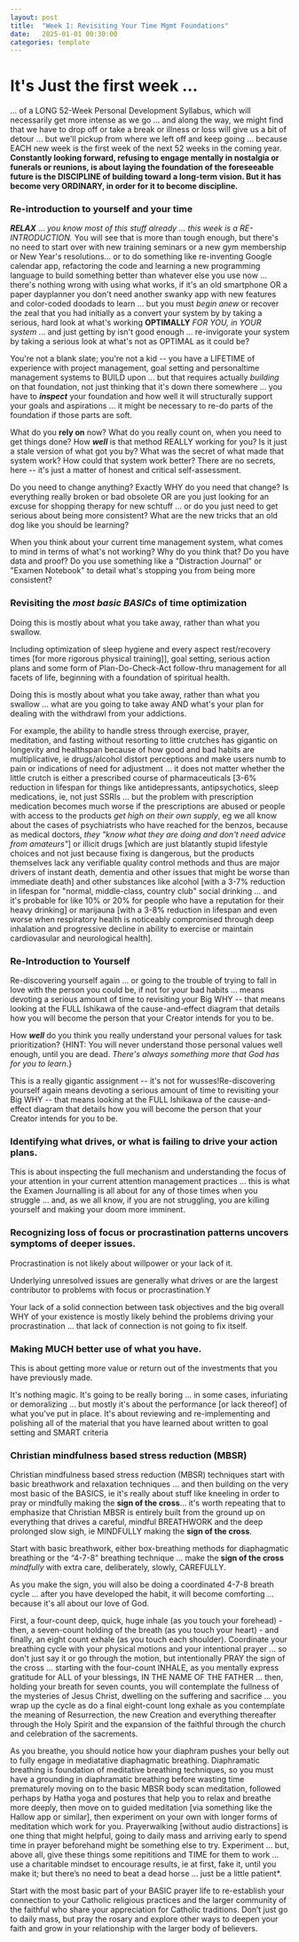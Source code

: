 ```yaml
---
layout: post
title:  "Week 1: Revisiting Your Time Mgmt Foundations"
date:   2025-01-01 00:30:00
categories: template
---
```



# It's Just the first week ...

... of a LONG 52-Week Personal Development Syllabus, which will necessarily get more intense as we go ... and along the way, we might find that we have to drop off or take a break or illness or loss will give us a bit of detour ... but we'll pickup from where we left off and keep going ... because EACH new week is the first week of the next 52 weeks in the coming year. **Constantly looking forward, refusing to engage mentally in nostalgia or funerals or reunions, is about laying the foundation of the foreseeable future is the DISCIPLINE of building toward a long-term vision. But it has become very ORDINARY, in order for it to become discipline.**

### Re-introduction to yourself and your time

***RELAX*** ... *you know most of this stuff already ... this week is a RE-INTRODUCTION.* You will see that is more than tough enough, but there's no need to start over with new training seminars or a new gym membership or New Year's resolutions... or to do something like re-inventing Google calendar app, refactoring the code and learning a new programming language to build something better than whatever else you use now ... there's nothing wrong with using what works, if it's an old smartphone OR a paper dayplanner you don't need another swanky app with new features and color-coded doodads to learn ... but you must *begin anew* or recover the zeal that you had initially as a convert your system by by taking a serious, hard look at what's working **OPTIMALLY** *FOR YOU, in YOUR system* ... and just getting by isn't good enough ... re-invigorate your system by taking a serious look at what's not as OPTIMAL as it could be?
    
You're not a blank slate; you're not a kid -- you have a LIFETIME of experience with project management, goal setting and personaltime management systems to  BUILD upon ... but that requires actually *building* on that foundation, not just thinking that it's down there somewhere ... you have to ***inspect*** your foundation and how well it will structurally support your goals and aspirations ... it might be necessary to re-do parts of the foundation if those parts are soft.
    
What do you **rely on** now? What do you really count on, when you need to get things done? How ***well*** is that method REALLY working for you? Is it just a stale version of what got you by? What was the secret of what made that system work? How could that system work better? There are no secrets, here -- it's just a matter of honest and critical self-assessment.

Do you need to change anything? Exactly WHY do you need that change? Is everything really broken or bad obsolete OR are you just looking for an excuse for shopping therapy for new schtuff ... or do you just need to get serious about being more consistent? What are the new tricks that an old dog like you should be learning?

When you think about your current time management system, what comes to mind in terms of what's not working? Why do you think that? Do you have data and proof? Do you use something like a "Distraction Journal" or "Examen Notebook" to detail what's stopping you from being more consistent?

### Revisiting the *most basic BASICs* of time optimization

Doing this is mostly about what you take away, rather than what you swallow. 

Including optimization of sleep hygiene and every aspect rest/recovery times [for more rigorous physical training]], goal setting, serious action plans and some form of Plan-Do-Check-Act follow-thru management for all facets of life, beginning with a foundation of spiritual health. 

Doing this is mostly about what you take away, rather than what you swallow ... what are you going to take away AND what's your plan for dealing with the withdrawl from your addictions. 

For example, the ability to handle stress through exercise, prayer, meditation, and fasting without resorting to little crutches has gigantic on longevity and healthspan because of how good and bad habits are multiplicative, ie drugs/alcohol distort perceptions and make users numb to pain or indications of need for adjustment ... it does not matter whether the little crutch is either a prescribed course of pharmaceuticals [3-6% reduction in lifespan for things like antidepressants, antipsychotics, sleep medications, ie, not just SSRIs ... but the problem with prescription medication becomes much worse if the prescriptions are abused or people with access to the products *get high on their own supply*, eg we all know about the cases of psychiatrists who have reached for the benzos, because as medical doctors, *they "know what they are doing and don't need advice from amateurs"*] or illicit drugs [which are just blatantly stupid lifestyle choices and not just because fixing is dangerous, but the products themselves lack any verifiable quality control methods and thus are major drivers of instant death, dementia and other issues that might be worse than immediate death] and other substances like alcohol [with a 3-7% reduction in lifespan for "normal, middle-class, country club" social drinking ... and it's probable for like 10% or 20% for people who have a reputation for their heavy drinking] or marijauna [with a 3-8% reduction in lifespan and even worse when respiratory health is noticeably compromised through deep inhalation and progressive decline in ability to exercise or maintain cardiovasular and neurological health].

### Re-Introduction to Yourself

Re-discovering yourself again ... or going to the trouble of trying to fall in love with the person you could be, if not for your bad habits ... means devoting a serious amount of time to revisiting your Big WHY -- that means looking at the FULL Ishikawa of the cause-and-effect diagram that details how you will become the person that your Creator intends for you to be.

How ***well*** do you think you really understand your personal values for task prioritization? {HINT: You will never understand those personal values well enough, until you are dead. *There's always something more that God has for you to learn*.}

This is a really gigantic assignment -- it's not for wusses!Re-discovering yourself again means devoting a serious amount of time to revisiting your Big WHY -- that means looking at the FULL Ishikawa of the cause-and-effect diagram that details how you will become the person that your Creator intends for you to be.

### Identifying what drives, or what is failing to drive your action plans.

This is about inspecting the full mechanism and understanding the focus of your attention in your current attention management practices ... this is what the Examen Journalling is all about for any of those times when you struggle ... and, as we all know, if you are not struggling, you are killing yourself and making your doom more imminent.

### Recognizing loss of focus or procrastination patterns uncovers symptoms of deeper issues.

Procrastination is not likely about willpower or your lack of it.

Underlying unresolved issues are generally what drives or are the largest contributor to problems with focus or procrastination.Y

Your lack of a solid connection between task objectives and the big overall WHY of your existence is mostly likely behind the problems driving your procrastination ... that lack of connection is not going to fix itself.

### Making MUCH better use of what you have.

This is about getting more value or return out of the investments that you have previously made.

It's nothing magic. It's going to be really boring ... in some cases, infuriating or demoralizing ... but mostly it's about the performance [or lack thereof] of what you've put in place. It's about reviewing and re-implementing and polishing all of the material that you have learned about written to goal setting and SMART criteria

### Christian mindfulness based stress reduction (MBSR)

Christian mindfulness based stress reduction (MBSR) techniques start with basic breathwork and relaxation techniques ... and then building on the very most basic of the BASICS, ie it's really about stuff like kneeling in order to pray or mindfully making the **sign of the cross**... it's worth repeating that to emphasize that Christian MBSR is entirely built from the ground up on everything that drives a careful, mindful BREATHWORK and the deep prolonged slow sigh, ie MINDFULLY making the **sign of the cross**. 

Start with basic breathwork, either box-breathing methods for diaphagmatic breathing or the “4-7-8” breathing technique … make the **sign of the cross** *mindfully* with extra care, deliberately, slowly, CAREFULLY.

As you make the sign, you will also be doing a coordinated 4-7-8 breath cycle ... after you have developed the habit, it will become comforting ... because it's all about our love of God.

First, a four-count deep, quick, huge inhale (as you touch your forehead) - then, a seven-count holding of the breath (as you touch your heart) - and finally, an eight count exhale (as you touch each shoulder). Coordinate your breathing cycle with your physical motions and your intentional prayer … so don't just say it or go through the motion, but intentionally PRAY the sign of the cross ... starting with the four-count INHALE, as you mentally express gratitude for ALL of your blessings, IN THE NAME OF THE FATHER … then, holding your breath for seven counts, you will contemplate the fullness of the mysteries of Jesus Christ, dwelling on the suffering and sacrifice … you wrap up the cycle as do a final eight-count long exhale as you contemplate the meaning of Resurrection, the new Creation and everything thereafter through the Holy Spirit and the expansion of the faithful through the church and celebration of the sacrements.

As you breathe, you should notice how your diaphram pushes your belly out to fully engage in mediatative diaphagmatic breathing. Diaphramatic breathing is foundation of meditative breathing techniques, so you must have a grounding in diaphramatic breathing before wasting time prematurely moving on to the basic MBSR body scan meditation, followed perhaps by Hatha yoga and postures that help you to relax and breathe more deeply, then move on to guided meditation [via something like the Hallow app or similar], then experiment on your own with longer forms of meditation which work for you. Prayerwalking [without audio distractions] is one thing that might helpful, going to daily mass and arriving early to spend time in prayer beforehand might be something else to try. Experiment … but, above all, give these things some repititions and TIME for them to work … use a charitable mindset to encourage results, ie at first, fake it, until you make it; but there’s no need to beat a dead horse … just be a little patient*.

Start with the most basic part of your BASIC prayer life to re-establish your connection to your Catholic religious practices and the larger community of the faithful who share your appreciation for Catholic traditions. Don’t just go to daily mass, but pray the rosary and explore other ways to deepen your faith and grow in your relationship with the larger body of believers.
